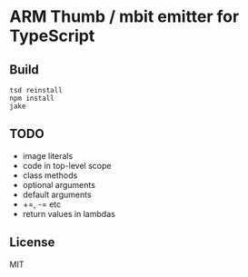 # ARM Thumb / mbit emitter for TypeScript

## Build

```
tsd reinstall
npm install
jake
```

## TODO

* image literals
* code in top-level scope
* class methods
* optional arguments
* default arguments
* +=, -= etc
* return values in lambdas

## License

MIT
